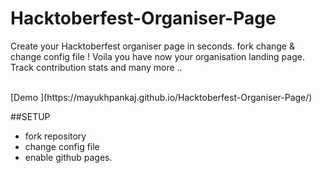 # Hacktoberfest-Organiser-Page
Create your Hacktoberfest organiser page in seconds. fork change &amp;  change config file !
Voila you have now your organisation landing page. Track contribution stats and many more ..

<br>
[Demo ](https://mayukhpankaj.github.io/Hacktoberfest-Organiser-Page/)

##SETUP
 - fork repository
 - change config file
 - enable github pages.
 
 
